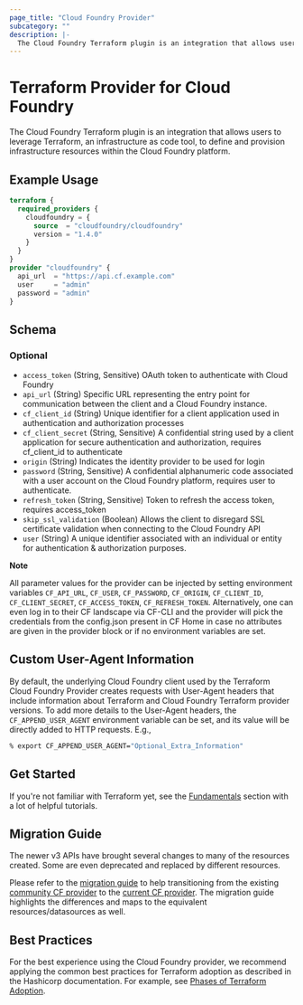 ```yaml
---
page_title: "Cloud Foundry Provider"
subcategory: ""
description: |-
  The Cloud Foundry Terraform plugin is an integration that allows users to leverage Terraform, an infrastructure as code tool, to define and provision infrastructure resources within the Cloud Foundry platform.
---
```

# Terraform Provider for Cloud Foundry

The Cloud Foundry Terraform plugin is an integration that allows users to leverage Terraform, an infrastructure as code tool, to define and provision infrastructure resources within the Cloud Foundry platform.

## Example Usage

```terraform
terraform {
  required_providers {
    cloudfoundry = {
      source  = "cloudfoundry/cloudfoundry"
      version = "1.4.0"
    }
  }
}
provider "cloudfoundry" {
  api_url  = "https://api.cf.example.com"
  user     = "admin"
  password = "admin"
}
```

<!-- schema generated by tfplugindocs -->
## Schema

### Optional

- `access_token` (String, Sensitive) OAuth token to authenticate with Cloud Foundry
- `api_url` (String) Specific URL representing the entry point for communication between the client and a Cloud Foundry instance.
- `cf_client_id` (String) Unique identifier for a client application used in authentication and authorization processes
- `cf_client_secret` (String, Sensitive) A confidential string used by a client application for secure authentication and authorization, requires cf_client_id to authenticate
- `origin` (String) Indicates the identity provider to be used for login
- `password` (String, Sensitive) A confidential alphanumeric code associated with a user account on the Cloud Foundry platform, requires user to authenticate.
- `refresh_token` (String, Sensitive) Token to refresh the access token, requires access_token
- `skip_ssl_validation` (Boolean) Allows the client to disregard SSL certificate validation when connecting to the Cloud Foundry API
- `user` (String) A unique identifier associated with an individual or entity for authentication & authorization purposes.

**Note** 

All parameter values for the provider can be injected by setting environment variables `CF_API_URL`, `CF_USER`, `CF_PASSWORD`, `CF_ORIGIN`, `CF_CLIENT_ID`, `CF_CLIENT_SECRET`, `CF_ACCESS_TOKEN`, `CF_REFRESH_TOKEN`.
Alternatively, one can even log in to their CF landscape via CF-CLI and the provider will pick the credentials from the config.json present in CF Home in case no attributes are given in the provider block or if no environment variables are set.

## Custom User-Agent Information

By default, the underlying Cloud Foundry client used by the Terraform Cloud Foundry Provider creates requests with User-Agent headers that include information about Terraform and Cloud Foundry Terraform provider versions. To add more details to the User-Agent headers, the `CF_APPEND_USER_AGENT` environment variable can be set, and its value will be directly added to HTTP requests. E.g.,

```bash
% export CF_APPEND_USER_AGENT="Optional_Extra_Information"
```

## Get Started

If you're not familiar with Terraform yet, see the [Fundamentals](https://developer.hashicorp.com/terraform/tutorials/cli) section with a lot of helpful tutorials. 

## Migration Guide

The newer v3 APIs have brought several changes to  many of the resources created. Some are even deprecated and replaced by 
different resources.

Please refer to the [migration guide](https://github.com/cloudfoundry/terraform-provider-cloudfoundry/tree/main/migration-guide) to help transitioning from the existing [community CF provider](https://github.com/cloudfoundry-community/terraform-provider-cloudfoundry) to the [current CF provider](https://github.com/cloudfoundry/terraform-provider-cloudfoundry). The migration guide 
highlights the differences and maps to the equivalent resources/datasources as well.

## Best Practices

For the best experience using the Cloud Foundry provider, we recommend applying the common best practices for Terraform adoption as described in the Hashicorp documentation. For example, see [Phases of Terraform Adoption](https://developer.hashicorp.com/well-architected-framework/operational-excellence/operational-excellence-terraform-maturity).
